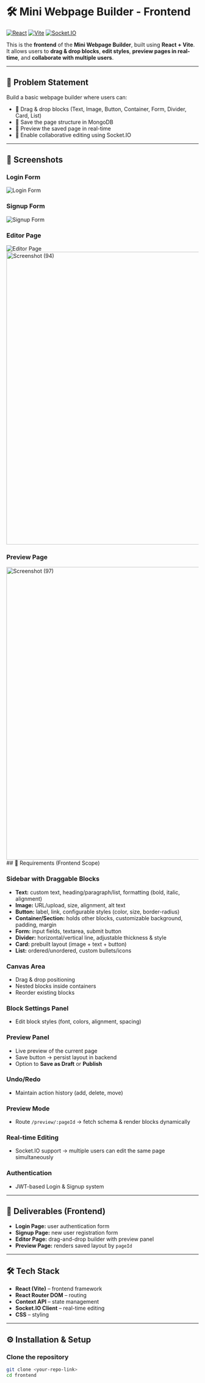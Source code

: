 # 🛠️ Mini Webpage Builder - Frontend

[![React](https://img.shields.io/badge/React-61DAFB?logo=react&logoColor=white)](https://reactjs.org/)
[![Vite](https://img.shields.io/badge/Vite-646CFF?logo=vite&logoColor=white)](https://vitejs.dev/)
[![Socket.IO](https://img.shields.io/badge/Socket.IO-010101?logo=socket.io&logoColor=white)](https://socket.io/)

This is the **frontend** of the **Mini Webpage Builder**, built using **React + Vite**.  
It allows users to **drag & drop blocks**, **edit styles**, **preview pages in real-time**, and **collaborate with multiple users**.

---

## 🎯 Problem Statement

Build a basic webpage builder where users can:

- 🧩 Drag & drop blocks (Text, Image, Button, Container, Form, Divider, Card, List)  
- 💾 Save the page structure in MongoDB  
- 👀 Preview the saved page in real-time  
- 🤝 Enable collaborative editing using Socket.IO  

---

## 📸 Screenshots

### Login Form
![Login Form](https://github.com/user-attachments/assets/1881ea37-f082-4060-85ff-3b2c3ab4bee0)

### Signup Form
![Signup Form](https://github.com/user-attachments/assets/f1406eb9-06fa-4621-903f-3bd222042d1f)

### Editor Page
![Editor Page](https://github.com/user-attachments/assets/728980d9-d08d-456e-abd2-03ec189495bf)
<img width="1366" height="768" alt="Screenshot (94)" src="https://github.com/user-attachments/assets/b1b0190b-3244-4cac-beab-f6e982dfb1c1" />
### Preview Page
<img width="1366" height="768" alt="Screenshot (97)" src="https://github.com/user-attachments/assets/cb2f1b2a-9249-42a3-a5b4-34bcf6bd73f5" />
## 🔹 Requirements (Frontend Scope)

### Sidebar with Draggable Blocks
- **Text:** custom text, heading/paragraph/list, formatting (bold, italic, alignment)  
- **Image:** URL/upload, size, alignment, alt text  
- **Button:** label, link, configurable styles (color, size, border-radius)  
- **Container/Section:** holds other blocks, customizable background, padding, margin  
- **Form:** input fields, textarea, submit button  
- **Divider:** horizontal/vertical line, adjustable thickness & style  
- **Card:** prebuilt layout (image + text + button)  
- **List:** ordered/unordered, custom bullets/icons  

### Canvas Area
- Drag & drop positioning  
- Nested blocks inside containers  
- Reorder existing blocks  

### Block Settings Panel
- Edit block styles (font, colors, alignment, spacing)  

### Preview Panel
- Live preview of the current page  
- Save button → persist layout in backend  
- Option to **Save as Draft** or **Publish**  

### Undo/Redo
- Maintain action history (add, delete, move)  

### Preview Mode
- Route `/preview/:pageId` → fetch schema & render blocks dynamically  

### Real-time Editing
- Socket.IO support → multiple users can edit the same page simultaneously  

### Authentication
- JWT-based Login & Signup system  

---

## 🚀 Deliverables (Frontend)

- **Login Page:** user authentication form  
- **Signup Page:** new user registration form  
- **Editor Page:** drag-and-drop builder with preview panel  
- **Preview Page:** renders saved layout by `pageId`  

---

## 🛠️ Tech Stack

- **React (Vite)** – frontend framework  
- **React Router DOM** – routing  
- **Context API** – state management  
- **Socket.IO Client** – real-time editing  
- **CSS** – styling  

---

## ⚙️ Installation & Setup

### Clone the repository
```bash
git clone <your-repo-link>
cd frontend


